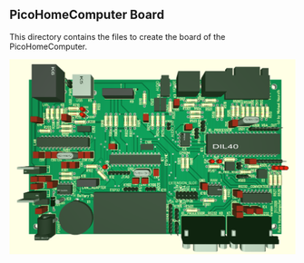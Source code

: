## PicoHomeComputer Board

This directory contains the files to create the board of the PicoHomeComputer.

<img src="RetroHomeComputer_V1.0_board.png" alt="Board V 1.0" >
